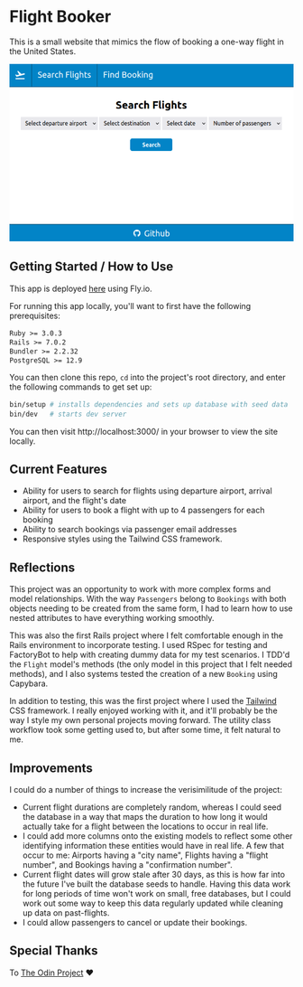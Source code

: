 # Flight Booker

This is a small website that mimics the flow of booking a one-way flight in the United States.

![picture of Flight Booker's main page](https://raw.githubusercontent.com/JoshDevHub/Flight-Booker/main/site_image.png)

## Getting Started / How to Use

This app is deployed [here](https://odin-flight-booker.fly.dev/) using Fly.io.

For running this app locally, you'll want to first have the following prerequisites:
```
Ruby >= 3.0.3
Rails >= 7.0.2
Bundler >= 2.2.32
PostgreSQL >= 12.9
```

You can then clone this repo, `cd` into the project's root directory, and enter the following commands to get set up:
```sh
bin/setup # installs dependencies and sets up database with seed data
bin/dev   # starts dev server
```
You can then visit http://localhost:3000/ in your browser to view the site locally.

## Current Features

- Ability for users to search for flights using departure airport, arrival airport, and the flight's date
- Ability for users to book a flight with up to 4 passengers for each booking
- Ability to search bookings via passenger email addresses
- Responsive styles using the Tailwind CSS framework.

## Reflections

This project was an opportunity to work with more complex forms and model relationships. With the way `Passengers` belong to `Bookings` with both objects needing to be created from the same form, I had to learn how to use nested attributes to have everything working smoothly.

This was also the first Rails project where I felt comfortable enough in the Rails environment to incorporate testing. I used RSpec for testing and FactoryBot to help with creating dummy data for my test scenarios. I TDD'd the `Flight` model's methods (the only model in this project that I felt needed methods), and I also systems tested the creation of a new `Booking` using Capybara.

In addition to testing, this was the first project where I used the [Tailwind](https://tailwindcss.com/) CSS framework. I really enjoyed working with it, and it'll probably be the way I style my own personal projects moving forward. The utility class workflow took some getting used to, but after some time, it felt natural to me. 

## Improvements

I could do a number of things to increase the verisimilitude of the project:
* Current flight durations are completely random, whereas I could seed the database in a way that maps the duration to how long it would actually take for a flight between the locations to occur in real life.
* I could add more columns onto the existing models to reflect some other identifying information these entities would have in real life. A few that occur to me: Airports having a "city name", Flights having a "flight number", and Bookings having a "confirmation number".
* Current flight dates will grow stale after 30 days, as this is how far into the future I've built the database seeds to handle. Having this data work for long periods of time won't work on small, free databases, but I could work out some way to keep this data regularly updated while cleaning up data on past-flights.
* I could allow passengers to cancel or update their bookings.

## Special Thanks

To [The Odin Project](https://theodinproject.com) :heart:
